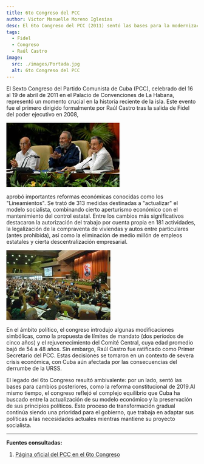 ```yaml
---
title: 6to Congreso del PCC
author: Victor Manuelle Moreno Iglesias
desc: El 6to Congreso del PCC (2011) sentó las bases para la modernización económica de Cuba, impulsando reformas clave que abrieron nuevos espacios al emprendimiento y la productividad.
tags:
  - Fidel
  - Congreso
  - Raúl Castro
image:
  src: ./images/Portada.jpg
  alt: 6to Congreso del PCC
---
```


El Sexto Congreso del Partido Comunista de Cuba (PCC), celebrado del 16 al 19 de abril de 2011 en el Palacio de Convenciones de La Habana, representó un momento crucial en la historia reciente de la isla. Este evento fue el primero dirigido formalmente por Raúl Castro tras la salida de Fidel del poder ejecutivo en 2008,

![Fidel con Raúl](./images/6to_Congreso_del_PCC.jpg)

aprobó importantes reformas económicas conocidas como los "Lineamientos". Se trató de 313 medidas destinadas a "actualizar" el modelo socialista, combinando cierto aperturismo económico con el mantenimiento del control estatal. Entre los cambios más significativos destacaron la autorización del trabajo por cuenta propia en 181 actividades, la legalización de la compraventa de viviendas y autos entre particulares (antes prohibida), así como la eliminación de medio millón de empleos estatales y cierta descentralización empresarial.

![Asistencia](./images/6to_Congreso_del_PCC_2.jpg)

En el ámbito político, el congreso introdujo algunas modificaciones simbólicas, como la propuesta de límites de mandato (dos períodos de cinco años) y el rejuvenecimiento del Comité Central, cuya edad promedio bajó de 54 a 48 años. Sin embargo, Raúl Castro fue ratificado como Primer Secretario del PCC. Estas decisiones se tomaron en un contexto de severa crisis económica, con Cuba aún afectada por las consecuencias del derrumbe de la URSS.

El legado del 6to Congreso resultó ambivalente: por un lado, sentó las bases para cambios posteriores, como la reforma constitucional de 2019.Al mismo tiempo, el congreso reflejó el complejo equilibrio que Cuba ha buscado entre la actualización de su modelo económico y la preservación de sus principios políticos. Este proceso de transformación gradual continúa siendo una prioridad para el gobierno, que trabaja en adaptar sus políticas a las necesidades actuales mientras mantiene su proyecto socialista.

---

**Fuentes consultadas:**

1. [Página oficial del PCC en el 6to Congreso](https://www.pcc.cu/6to-congreso-del-pcc)
